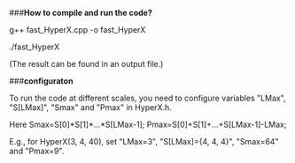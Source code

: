 ###<b>How to compile and run the code?</b>

g++ fast_HyperX.cpp -o fast_HyperX

./fast_HyperX 

(The result can be found in an output file.)

###<b>configuraton</b>

To run the code at different scales, you need to configure variables "LMax", "S[LMax]", "Smax" and "Pmax" in HyperX.h. 

Here Smax=S\[0\]\*S\[1\]\*...\*S\[LMax-1\]; Pmax=S\[0\]\+S\[1\]\+...\+S\[LMax-1\]-LMax;

E.g., for HyperX(3, 4, 40), set "LMax=3", "S[LMax]={4, 4, 4}", "Smax=64" and "Pmax=9".


